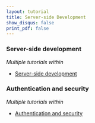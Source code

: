 ```yaml
---
layout: tutorial
title: Server-side Development
show_disqus: false
print_pdf: false
---
```

### Server-side development
<p><i>Multiple tutorials within</i></p>

* <a href="../server-side-development/">Server-side development</a>

### Authentication and security
<p><i>Multiple tutorials within</i></p>

* <a href="../authentication-security/" title="Authentication and security">Authentication and security</a>
